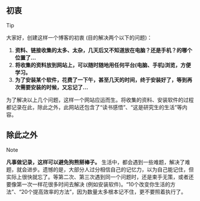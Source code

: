 ## 初衷
> [!TIP]
> 大家好，创建这样一个博客的初衷 (目的解决两个以下的问题)：
> 1. **资料、链接收集的太多、太杂，几天后又不知道放在电脑？还是手机？的哪个位置了...**
> 2. **将收集的资料放到网站上，可以随时随地用任何平台(电脑、手机)浏览，方便学习。**
> 3. **为了安装某个软件，花费了一下午，甚至几天的时间，终于安装好了，等到再次需要安装的时候，又忘记了...**

为了解决以上几个问题，这样一个网站应运而生。将收集的资料、安装软件的过程都记录在此，除此之外，此网站还包含了“读书感悟”、“这是研究生的生活”等内容。

## 除此之外
> [!NOTE]
> **凡事做记录，这样可以避免狗熊掰棒子。**
> 生活中，都会遇到一些难题，解决了难题，就会进步。遗憾的是，大部分人过分相信自己的记忆力，以为自己能记住，但实际上很快就忘了。等第二次、第三次遇到同一个问题时，还是束手无策，或者还要像第一次一样花很多时间去解决 (例如安装软件)。“10个改变你生活的方法”、“20个提高效率的方法”，因为数量太多根本记不住，更不要照着执行了。
